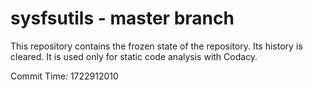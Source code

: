 # sysfsutils - master branch

This repository contains the frozen state of the repository.
Its history is cleared. It is used only for static code
analysis with Codacy.

Commit Time: 1722912010